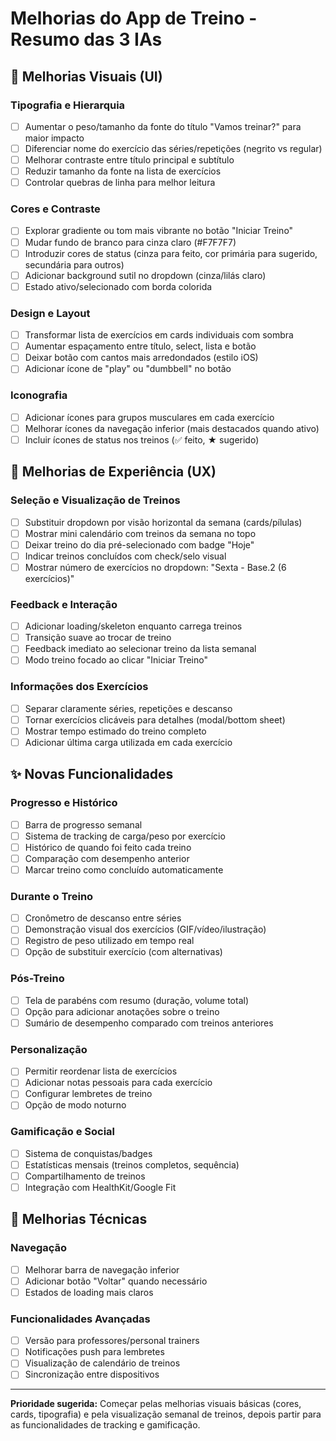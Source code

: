 # Melhorias do App de Treino - Resumo das 3 IAs

## 🎨 **Melhorias Visuais (UI)**

### Tipografia e Hierarquia

- [ ] Aumentar o peso/tamanho da fonte do título "Vamos treinar?" para maior impacto
- [ ] Diferenciar nome do exercício das séries/repetições (negrito vs regular)
- [ ] Melhorar contraste entre título principal e subtítulo
- [ ] Reduzir tamanho da fonte na lista de exercícios
- [ ] Controlar quebras de linha para melhor leitura

### Cores e Contraste

- [ ] Explorar gradiente ou tom mais vibrante no botão "Iniciar Treino"
- [ ] Mudar fundo de branco para cinza claro (#F7F7F7)
- [ ] Introduzir cores de status (cinza para feito, cor primária para sugerido, secundária para outros)
- [ ] Adicionar background sutil no dropdown (cinza/lilás claro)
- [ ] Estado ativo/selecionado com borda colorida

### Design e Layout

- [ ] Transformar lista de exercícios em cards individuais com sombra
- [ ] Aumentar espaçamento entre título, select, lista e botão
- [ ] Deixar botão com cantos mais arredondados (estilo iOS)
- [ ] Adicionar ícone de "play" ou "dumbbell" no botão

### Iconografia

- [ ] Adicionar ícones para grupos musculares em cada exercício
- [ ] Melhorar ícones da navegação inferior (mais destacados quando ativo)
- [ ] Incluir ícones de status nos treinos (✅ feito, ★ sugerido)

## 🚀 **Melhorias de Experiência (UX)**

### Seleção e Visualização de Treinos

- [ ] Substituir dropdown por visão horizontal da semana (cards/pílulas)
- [ ] Mostrar mini calendário com treinos da semana no topo
- [ ] Deixar treino do dia pré-selecionado com badge "Hoje"
- [ ] Indicar treinos concluídos com check/selo visual
- [ ] Mostrar número de exercícios no dropdown: "Sexta - Base.2 (6 exercícios)"

### Feedback e Interação

- [ ] Adicionar loading/skeleton enquanto carrega treinos
- [ ] Transição suave ao trocar de treino
- [ ] Feedback imediato ao selecionar treino da lista semanal
- [ ] Modo treino focado ao clicar "Iniciar Treino"

### Informações dos Exercícios

- [ ] Separar claramente séries, repetições e descanso
- [ ] Tornar exercícios clicáveis para detalhes (modal/bottom sheet)
- [ ] Mostrar tempo estimado do treino completo
- [ ] Adicionar última carga utilizada em cada exercício

## ✨ **Novas Funcionalidades**

### Progresso e Histórico

- [ ] Barra de progresso semanal
- [ ] Sistema de tracking de carga/peso por exercício
- [ ] Histórico de quando foi feito cada treino
- [ ] Comparação com desempenho anterior
- [ ] Marcar treino como concluído automaticamente

### Durante o Treino

- [ ] Cronômetro de descanso entre séries
- [ ] Demonstração visual dos exercícios (GIF/vídeo/ilustração)
- [ ] Registro de peso utilizado em tempo real
- [ ] Opção de substituir exercício (com alternativas)

### Pós-Treino

- [ ] Tela de parabéns com resumo (duração, volume total)
- [ ] Opção para adicionar anotações sobre o treino
- [ ] Sumário de desempenho comparado com treinos anteriores

### Personalização

- [ ] Permitir reordenar lista de exercícios
- [ ] Adicionar notas pessoais para cada exercício
- [ ] Configurar lembretes de treino
- [ ] Opção de modo noturno

### Gamificação e Social

- [ ] Sistema de conquistas/badges
- [ ] Estatísticas mensais (treinos completos, sequência)
- [ ] Compartilhamento de treinos
- [ ] Integração com HealthKit/Google Fit

## 🔧 **Melhorias Técnicas**

### Navegação

- [ ] Melhorar barra de navegação inferior
- [ ] Adicionar botão "Voltar" quando necessário
- [ ] Estados de loading mais claros

### Funcionalidades Avançadas

- [ ] Versão para professores/personal trainers
- [ ] Notificações push para lembretes
- [ ] Visualização de calendário de treinos
- [ ] Sincronização entre dispositivos

---

**Prioridade sugerida:** Começar pelas melhorias visuais básicas (cores, cards, tipografia) e pela visualização semanal de treinos, depois partir para as funcionalidades de tracking e gamificação.
